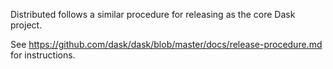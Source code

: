 Distributed follows a similar procedure for releasing as the core Dask project.

See https://github.com/dask/dask/blob/master/docs/release-procedure.md for instructions.